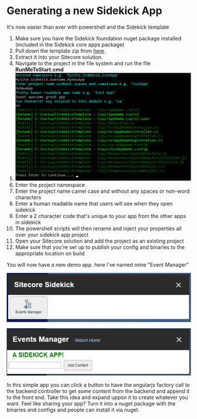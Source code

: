 # Generating a new Sidekick App

It's now easier than ever with powershell and the Sidekick template

1. Make sure you have the Sidekick foundation nuget package installed (included in the Sidekick core apps package)
1. Pull down the template zip from [here](https://github.com/JeffDarchuk/SitecoreSidekick/raw/master/doc/SidekickTemplate.zip).
1. Extract it into your Sitecore solution.
1. Navigate to the project in the file system and run the file **RunMeToStart.cmd**
1. ![Console Window](SidekickConsole.png)
1. Enter the project namespace
1. Enter the project name camel case and without any spaces or non-word characters
1. Enter a human readable name that users will see when they open sidekick
1. Enter a 2 character code that's unique to your app from the other apps in sidekick
1. The powershell scripts will then rename and inject your properties all over your sidekick app project
1. Open your Sitecore solution and add the project as an existing project
1. Make sure that you're set up to publish your config and binaries to the appropriate location on build

You will now have a new demo app.  here i've named mine "Event Manager"

![New App](NewApp.png)

![New App Running](NewAppRunning.png)

In this simple app you can click a button to have the angularjs factory call to the backend controller to get some content from the backend and append it to the front end.
Take this idea and expand uppon it to create whatever you want.  Feel like sharing your app?  Turn it into a nuget package with the binaries and configs and people can install it via nuget.
